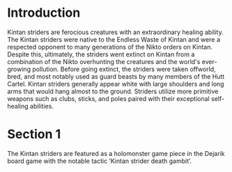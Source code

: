 # Introduction

Kintan striders are ferocious creatures with an extraordinary healing ability.
The Kintan striders were native to the Endless Waste of Kintan and were a respected opponent to many generations of the Nikto orders on Kintan.
Despite this, ultimately, the striders went extinct on Kintan from a combination of the Nikto overhunting the creatures and the world's ever-growing pollution.
Before going extinct, the striders were taken offworld, bred, and most notably used as guard beasts by many members of the Hutt Cartel.
Kintan striders generally appear white with large shoulders and long arms that would hang almost to the ground.
Striders utilize more primitive weapons such as clubs, sticks, and poles paired with their exceptional self-healing abilities.

# Section 1

The Kintan striders are featured as a holomonster game piece in the Dejarik board game with the notable tactic ‘Kintan strider death gambit’.
